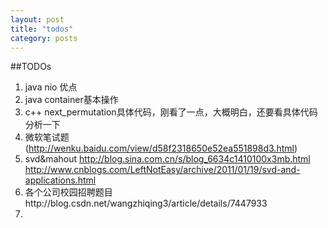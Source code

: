 ```yaml
---
layout: post
title: "todos"
category: posts
---
```


##TODOs
1. java nio 优点
2. java container基本操作
3. c++ next_permutation具体代码，刚看了一点，大概明白，还要看具体代码分析一下
4. 微软笔试题(http://wenku.baidu.com/view/d58f2318650e52ea551898d3.html)
5. svd&mahout http://blog.sina.com.cn/s/blog_6634c1410100x3mb.html http://www.cnblogs.com/LeftNotEasy/archive/2011/01/19/svd-and-applications.html
6. 各个公司校园招聘题目http://blog.csdn.net/wangzhiqing3/article/details/7447933
7. 
